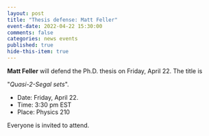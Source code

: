 ```yaml
---
layout: post
title: "Thesis defense: Matt Feller"
event-date: 2022-04-22 15:30:00
comments: false
categories: news events
published: true
hide-this-item: true
---
```


**Matt Feller** will defend the Ph.D. thesis on Friday, April 22.
The title is

"_Quasi-2-Segal sets_".

- Date: Friday, April 22.
- Time: 3:30 pm EST
- Place: Physics 210

Everyone is invited to attend.
